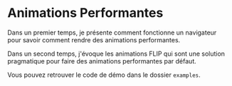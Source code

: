# Animations Performantes

Dans un premier temps, je présente comment fonctionne un navigateur pour savoir comment rendre des animations performantes.  

Dans un second temps, j'évoque les animations FLIP qui sont une solution pragmatique pour faire des animations performantes par défaut.

Vous pouvez retrouver le code de démo dans le dossier `examples`.